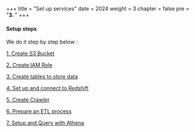 +++
title = "Set up services"
date = 2024
weight = 3
chapter = false
pre = "<b>3. </b>"
+++

#### Setup steps

We do it step by step below :

[1. Create S3 Bucket](1-create-s3/)

[2. Create IAM Role](2-create-iam-role/)

[3. Create tables to store data](3-create-table/)

[4. Set up and connect to Redshift](4-set-up-redshift/)

[5. Create Crawler](5-create-crawler/)

[6. Prepare an ETL process](6-create-etl-flow/)

[7. Setup and Query with Athena](7-set-up-athena/)